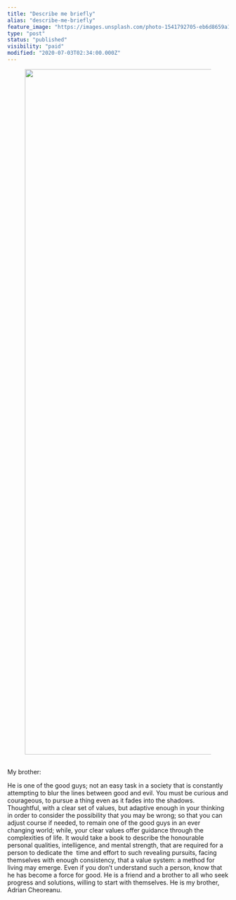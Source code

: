```yaml
---
title: "Describe me briefly"
alias: "describe-me-briefly"
feature_image: "https://images.unsplash.com/photo-1541792705-eb6d8659a134?ixlib=rb-1.2.1&q=80&fm=jpg&crop=entropy&cs=tinysrgb&w=2000&fit=max&ixid=eyJhcHBfaWQiOjExNzczfQ"
type: "post"
status: "published"
visibility: "paid"
modified: "2020-07-03T02:34:00.000Z"
---
```


<figure class="kg-card kg-image-card"><img src="__GHOST_URL__/content/images/2020/07/7A8E828F-ABF4-4FF9-969A-ED7E3E60200A.jpeg" class="kg-image" alt loading="lazy" width="1322" height="1562" srcset="__GHOST_URL__/content/images/size/w600/2020/07/7A8E828F-ABF4-4FF9-969A-ED7E3E60200A.jpeg 600w, __GHOST_URL__/content/images/size/w1000/2020/07/7A8E828F-ABF4-4FF9-969A-ED7E3E60200A.jpeg 1000w, __GHOST_URL__/content/images/2020/07/7A8E828F-ABF4-4FF9-969A-ED7E3E60200A.jpeg 1322w" sizes="(min-width: 720px) 720px"></figure><p><br>My brother:</p><p>He is one of the good guys; not an easy task in a society that is constantly attempting to blur the lines between good and evil. You must be curious and courageous, to pursue a thing even as it fades into the shadows. Thoughtful, with a clear set of values, but adaptive enough in your thinking in order to consider the possibility that you may be wrong; so that you can adjust course if needed, to remain one of the good guys in an ever changing world; while, your clear values offer guidance through the complexities of life. It would take a book to describe the honourable personal qualities, intelligence, and mental strength, that are required for a person to dedicate the  time and effort to such revealing pursuits, facing themselves with enough consistency, that a value system: a method for living may emerge. Even if you don’t understand such a person, know that he has become a force for good. He is a friend and a brother to all who seek progress and solutions, willing to start with themselves. He is my brother, Adrian Cheoreanu.</p>
